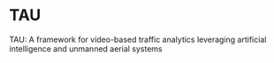# TAU
TAU: A framework for video-based traffic analytics leveraging artificial intelligence and unmanned aerial systems
